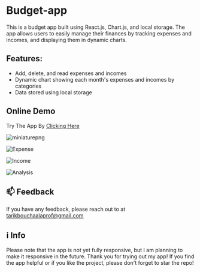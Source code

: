 # Budget-app

This is a budget app built using React.js, Chart.js, and local storage. The app allows users to easily manage their finances by tracking expenses and incomes, and displaying them in dynamic charts.

## Features:

- Add, delete, and read expenses and incomes
- Dynamic chart showing each month's expenses and incomes by categories
- Data stored using local storage

## Online Demo

Try The App By [Clicking Here](https://budget-app-tarik.netlify.app/)

![miniaturepng](https://user-images.githubusercontent.com/112863517/204526739-77dd2047-4c17-461c-81e3-440836fe610e.png)

![Expense](https://user-images.githubusercontent.com/112863517/204526866-45a3ff5f-92b2-400d-b4a2-29b73fd75091.png)

![Income](https://user-images.githubusercontent.com/112863517/204526924-95c2e82b-282d-47d7-ac89-036e01dadd76.png)

![Analysis](https://user-images.githubusercontent.com/112863517/204526955-218e77e9-5d6e-478e-b513-8d1d43ae6087.png)

## 📫 Feedback

If you have any feedback, please reach out to at tarikbouchaalaprof@gmail.com

## :information_source: Info

Please note that the app is not yet fully responsive, but I am planning to make it responsive in the future. Thank you for trying out my app! If you find the app helpful or if you like the project, please don't forget to star the repo!
